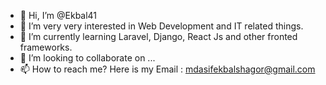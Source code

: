 - 👋 Hi, I’m @Ekbal41
- 👀 I’m very very interested in Web Development and IT related things.
- 🌱 I’m currently learning Laravel, Django, React Js and other fronted frameworks.
- 💞️ I’m looking to collaborate on ...
- 📫 How to reach me? Here is my Email : mdasifekbalshagor@gmail.com

<!---
Ekbal41/Ekbal41 is a ✨ special ✨ repository because its `README.md` (this file) appears on your GitHub profile.
You can click the Preview link to take a look at your changes.
--->
